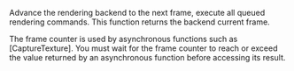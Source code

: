 Advance the rendering backend to the next frame, execute all queued rendering commands.
This function returns the backend current frame.

The frame counter is used by asynchronous functions such as [CaptureTexture]. You must wait for the frame counter to reach or exceed the value returned by an asynchronous function before accessing its result.